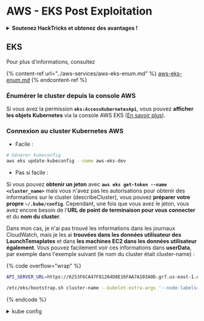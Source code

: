 # AWS - EKS Post Exploitation

<details>

<summary><strong>Soutenez HackTricks et obtenez des avantages !</strong></summary>

* Si vous souhaitez voir votre **entreprise annoncée dans HackTricks** ou si vous souhaitez accéder à la **dernière version de PEASS ou télécharger HackTricks en PDF**, consultez les [**PLANS D'ABONNEMENT**](https://github.com/sponsors/carlospolop) !
* Obtenez le [**swag officiel PEASS & HackTricks**](https://peass.creator-spring.com)
* Découvrez [**The PEASS Family**](https://opensea.io/collection/the-peass-family), notre collection d'[**NFTs**](https://opensea.io/collection/the-peass-family) exclusifs
* **Rejoignez le** 💬 [**groupe Discord**](https://discord.gg/hRep4RUj7f) ou le [**groupe Telegram**](https://t.me/peass) ou **suivez** moi sur **Twitter** 🐦 [**@carlospolopm**](https://twitter.com/carlospolopm).
* **Partagez vos astuces de piratage en soumettant des PR aux** [**HackTricks**](https://github.com/carlospolop/hacktricks) et [**HackTricks Cloud**](https://github.com/carlospolop/hacktricks-cloud) github repos.

</details>

## EKS

Pour plus d'informations, consultez

{% content-ref url="../aws-services/aws-eks-enum.md" %}
[aws-eks-enum.md](../aws-services/aws-eks-enum.md)
{% endcontent-ref %}

### Énumérer le cluster depuis la console AWS

Si vous avez la permission **`eks:AccessKubernetesApi`**, vous pouvez **afficher les objets Kubernetes** via la console AWS EKS ([En savoir plus](https://docs.aws.amazon.com/eks/latest/userguide/view-workloads.html)).

### Connexion au cluster Kubernetes AWS

* Facile :

```bash
# Générer kubeconfig
aws eks update-kubeconfig --name aws-eks-dev
```

* Pas si facile :

Si vous pouvez **obtenir un jeton** avec **`aws eks get-token --name <cluster_name>`** mais vous n'avez pas les autorisations pour obtenir des informations sur le cluster (describeCluster), vous pouvez **préparer votre propre `~/.kube/config`**. Cependant, une fois que vous avez le jeton, vous avez encore besoin de l'**URL de point de terminaison pour vous connecter** et du **nom du cluster**.

Dans mon cas, je n'ai pas trouvé les informations dans les journaux CloudWatch, mais je les ai **trouvées dans les données utilisateur des LaunchTemaplates** et dans **les machines EC2 dans les données utilisateur également**. Vous pouvez facilement voir ces informations dans **userData**, par exemple dans l'exemple suivant (le nom du cluster était cluster-name) :

{% code overflow="wrap" %}
```bash
API_SERVER_URL=https://6253F6CA47F81264D8E16FAA7A103A0D.gr7.us-east-1.eks.amazonaws.com

/etc/eks/bootstrap.sh cluster-name --kubelet-extra-args '--node-labels=eks.amazonaws.com/sourceLaunchTemplateVersion=1,alpha.eksctl.io/cluster-name=cluster-name,alpha.eksctl.io/nodegroup-name=prd-ondemand-us-west-2b,role=worker,eks.amazonaws.com/nodegroup-image=ami-002539dd2c532d0a5,eks.amazonaws.com/capacityType=ON_DEMAND,eks.amazonaws.com/nodegroup=prd-ondemand-us-west-2b,type=ondemand,eks.amazonaws.com/sourceLaunchTemplateId=lt-0f0f0ba62bef782e5 --max-pods=58' --b64-cluster-ca $B64_CLUSTER_CA --apiserver-endpoint $API_SERVER_URL --dns-cluster-ip $K8S_CLUSTER_DNS_IP --use-max-pods false
```
{% endcode %}

<details>

<summary>kube config</summary>

```yaml
describe-cache-parametersapiVersion: v1
clusters:
- cluster:
    certificate-authority-data: LS0tLS1CRUdJTiBDRVJUSUZJQ0FURS0tLS0tCk1JSUMvakNDQWVhZ0F3SUJBZ0lCQURBTkJna3Foa2lHOXcwQkFRc0ZBREFWTVJNd0VRWURWUVFERXdwcmRXSmwKY201bGRHVnpNQjRYRFRJeU1USXlPREUyTWpjek1Wb1hEVE15TVRJeU5URTJNamN6